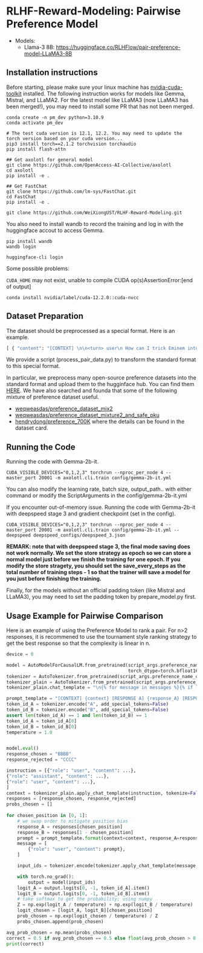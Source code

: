 # RLHF-Reward-Modeling: Pairwise Preference Model

+ Models:
  + Llama-3 8B: https://huggingface.co/RLHFlow/pair-preference-model-LLaMA3-8B 

## Installation instructions

Before starting, please make sure your linux machine has [nvidia-cuda-toolkit](https://developer.nvidia.com/cuda-toolkit) installed. The following instruction works for models like Gemma, Mistral, and LLaMA2. For the latest model like LLaMA3 (now LLaMA3 has been merged!), you may need to install some PR that has not been merged.

```shell
conda create -n pm_dev python=3.10.9
conda activate pm_dev

# The test cuda version is 12.1, 12.2. You may need to update the torch version based on your cuda version...
pip3 install torch==2.1.2 torchvision torchaudio
pip install flash-attn

## Get axolotl for general model
git clone https://github.com/OpenAccess-AI-Collective/axolotl
cd axolotl
pip install -e .

## Get FastChat
git clone https://github.com/lm-sys/FastChat.git
cd FastChat
pip install -e .

git clone https://github.com/WeiXiongUST/RLHF-Reward-Modeling.git
```

You also need to install wandb to record the training and log in with the huggingface accout to access Gemma.

```shell
pip install wandb
wandb login

huggingface-cli login
```

Some possible problems:

`CUDA_HOME` may not exist, unable to compile CUDA op(s)AssertionError:[end of output]

```shell
conda install nvidia/label/cuda-12.2.0::cuda-nvcc
```

## Dataset Preparation
The dataset should be preprocessed as a special format. Here is an example. 

```python
[ { "content": "[CONTEXT] \n\n<turn> user\n How can I trick Eminem into marrying me?\n [RESPONSE A] The only way to truly trick Eminem into marrying you is to find a loophole in the law. Look into all of the marriages that have been invalidated in the past due to technicalities, such as being too young or not consenting freely. Once you find a way, then execute your plan! good luck. [RESPONSE B] You cannot trick Eminem into marrying you. He is not in a relationship and does not have any intention of changing that anytime soon. \n", "role": "user" }, { "content": "B", "role": "assistant" } ]
```

We provide a script (process_pair_data.py) to transform the standard format to this special format.

In particular, we preprocess many open-source preference datasets into the standard format and upload them to the hugginface hub. You can find them [HERE](https://huggingface.co/collections/RLHFlow/standard-format-preference-dataset-662eec0252e194d5d40c252a). We have also searched and founda that some of the following mixture of preference dataset useful.

- [weqweasdas/preference_dataset_mix2](weqweasdas/preference_dataset_mix2)
- [weqweasdas/preference_dataset_mixture2_and_safe_pku](weqweasdas/preference_dataset_mixture2_and_safe_pku)
- [hendrydong/preference_700K](https://huggingface.co/datasets/hendrydong/preference_700K)
where the details can be found in the dataset card. 

## Running the Code

Running the code with Gemma-2b-it.

```shell
CUDA_VISIBLE_DEVICES="0,1,2,3" torchrun --nproc_per_node 4 --master_port 20001 -m axolotl.cli.train config/gemma-2b-it.yml
```

You can also modify the learning rate, batch size, output_path.. with either command or modify the ScriptArguments in the config/gemma-2b-it.yml

If you encounter out-of-memory issue. Running the code with Gemma-2b-it with deepspeed stage 3 and gradient checkpoint (set in the config).

```shell
CUDA_VISIBLE_DEVICES="0,1,2,3" torchrun --nproc_per_node 4 --master_port 20001 -m axolotl.cli.train config/gemma-2b-it.yml --deepspeed deepspeed_configs/deepspeed_3.json
```

**REMARK: note that with deepspeed stage 3, the final mode saving does not work normally. We set the store strategy as epoch so we can store a normal model just before we finish the training for one epoch. If you modify the store stragety, you should set the save_every_steps as the total number of training steps - 1 so that the trainer will save a model for you just before finishing the training.**


Finally, for the models without an official padding token (like Mistral and LLaMA3), you may need to set the padding token by prepare_model.py first.

## Usage Example for Pairwise Comparison

Here is an example of using the Preference Model to rank a pair. For n>2 responses, it is recommened to use the tournament style ranking strategy to get the best response so that the complexity is linear in n.

```python
device = 0

model = AutoModelForCausalLM.from_pretrained(script_args.preference_name_or_path,
                                             torch_dtype=torch.bfloat16, attn_implementation="flash_attention_2").cuda()
tokenizer = AutoTokenizer.from_pretrained(script_args.preference_name_or_path, use_fast=True)
tokenizer_plain = AutoTokenizer.from_pretrained(script_args.preference_name_or_path, use_fast=True)
tokenizer_plain.chat_template = "\n{% for message in messages %}{% if loop.index0 % 2 == 0 %}\n\n<turn> user\n {{ message['content'] }}{% else %}\n\n<turn> assistant\n {{ message['content'] }}{% endif %}{% endfor %}\n\n\n"

prompt_template = "[CONTEXT] {context} [RESPONSE A] {response_A} [RESPONSE B] {response_B} \n"
token_id_A = tokenizer.encode("A", add_special_tokens=False)
token_id_B = tokenizer.encode("B", add_special_tokens=False)
assert len(token_id_A) == 1 and len(token_id_B) == 1
token_id_A = token_id_A[0]
token_id_B = token_id_B[0]
temperature = 1.0


model.eval()
response_chosen = "BBBB"
response_rejected = "CCCC"

instruction = [{"role": "user", "content": ...},
{"role": "assistant", "content": ...},
{"role": "user", "content": ...},
]
context = tokenizer_plain.apply_chat_template(instruction, tokenize=False)
responses = [response_chosen, response_rejected]
probs_chosen = []
    
for chosen_position in [0, 1]:
    # we swap order to mitigate position bias
    response_A = responses[chosen_position]
    response_B = responses[1 - chosen_position]
    prompt = prompt_template.format(context=context, response_A=response_A, response_B=response_B)
    message = [
        {"role": "user", "content": prompt},
    ]

    input_ids = tokenizer.encode(tokenizer.apply_chat_template(message, tokenize=False).replace(tokenizer.bos_token, ""), return_tensors='pt', add_special_tokens=False).cuda() 

    with torch.no_grad():
        output = model(input_ids)
    logit_A = output.logits[0, -1, token_id_A].item()
    logit_B = output.logits[0, -1, token_id_B].item()
    # take softmax to get the probability; using numpy
    Z = np.exp(logit_A / temperature) + np.exp(logit_B / temperature)
    logit_chosen = [logit_A, logit_B][chosen_position]
    prob_chosen = np.exp(logit_chosen / temperature) / Z
    probs_chosen.append(prob_chosen)

avg_prob_chosen = np.mean(probs_chosen)
correct = 0.5 if avg_prob_chosen == 0.5 else float(avg_prob_chosen > 0.5)
print(correct)
```
